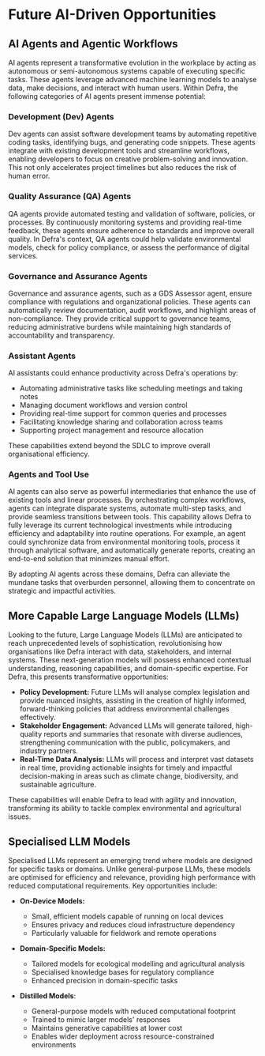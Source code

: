 # Future AI-Driven Opportunities

## AI Agents and Agentic Workflows

AI agents represent a transformative evolution in the workplace by acting as autonomous or semi-autonomous systems capable of executing specific tasks. These agents leverage advanced machine learning models to analyse data, make decisions, and interact with human users. Within Defra, the following categories of AI agents present immense potential:

### Development (Dev) Agents

Dev agents can assist software development teams by automating repetitive coding tasks, identifying bugs, and generating code snippets. These agents integrate with existing development tools and streamline workflows, enabling developers to focus on creative problem-solving and innovation. This not only accelerates project timelines but also reduces the risk of human error.

### Quality Assurance (QA) Agents

QA agents provide automated testing and validation of software, policies, or processes. By continuously monitoring systems and providing real-time feedback, these agents ensure adherence to standards and improve overall quality. In Defra's context, QA agents could help validate environmental models, check for policy compliance, or assess the performance of digital services.

### Governance and Assurance Agents

Governance and assurance agents, such as a GDS Assessor agent, ensure compliance with regulations and organizational policies. These agents can automatically review documentation, audit workflows, and highlight areas of non-compliance. They provide critical support to governance teams, reducing administrative burdens while maintaining high standards of accountability and transparency.

### Assistant Agents

AI assistants could enhance productivity across Defra's operations by:
- Automating administrative tasks like scheduling meetings and taking notes
- Managing document workflows and version control
- Providing real-time support for common queries and processes
- Facilitating knowledge sharing and collaboration across teams
- Supporting project management and resource allocation

These capabilities extend beyond the SDLC to improve overall organisational efficiency.

### Agents and Tool Use

AI agents can also serve as powerful intermediaries that enhance the use of existing tools and linear processes. By orchestrating complex workflows, agents can integrate disparate systems, automate multi-step tasks, and provide seamless transitions between tools. 
This capability allows Defra to fully leverage its current technological investments while introducing efficiency and adaptability into routine operations. 
	For example, an agent could synchronize data from environmental monitoring tools, process it through analytical software, and automatically generate reports, creating an end-to-end solution that minimizes manual effort.

By adopting AI agents across these domains, Defra can alleviate the mundane tasks that overburden personnel, allowing them to concentrate on strategic and impactful activities.

## More Capable Large Language Models (LLMs)

Looking to the future, Large Language Models (LLMs) are anticipated to reach unprecedented levels of sophistication, revolutionising how organisations like Defra interact with data, stakeholders, and internal systems. 
These next-generation models will possess enhanced contextual understanding, reasoning capabilities, and domain-specific expertise. For Defra, this presents transformative opportunities:

- **Policy Development:** Future LLMs will analyse complex legislation and provide nuanced insights, assisting in the creation of highly informed, forward-thinking policies that address environmental challenges effectively.
- **Stakeholder Engagement:** Advanced LLMs will generate tailored, high-quality reports and summaries that resonate with diverse audiences, strengthening communication with the public, policymakers, and industry partners.
- **Real-Time Data Analysis:** LLMs will process and interpret vast datasets in real time, providing actionable insights for timely and impactful decision-making in areas such as climate change, biodiversity, and sustainable agriculture.

These capabilities will enable Defra to lead with agility and innovation, transforming its ability to tackle complex environmental and agricultural issues.

## Specialised LLM Models

Specialised LLMs represent an emerging trend where models are designed for specific tasks or domains. Unlike general-purpose LLMs, these models are optimised for efficiency and relevance, providing high performance with reduced computational requirements. Key opportunities include:

- **On-Device Models:** 
    - Small, efficient models capable of running on local devices
    - Ensures privacy and reduces cloud infrastructure dependency
    - Particularly valuable for fieldwork and remote operations

- **Domain-Specific Models:** 
    - Tailored models for ecological modelling and agricultural analysis
    - Specialised knowledge bases for regulatory compliance
    - Enhanced precision in domain-specific tasks

- **Distilled Models**: 
    - General-purpose models with reduced computational footprint
    - Trained to mimic larger models' responses
    - Maintains generative capabilities at lower cost
    - Enables wider deployment across resource-constrained environments
